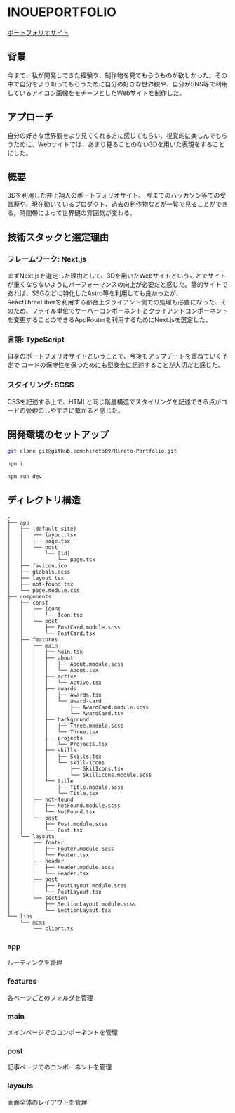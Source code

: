 # INOUEPORTFOLIO

[ポートフォリオサイト](https://orca-ha-orca.pages.dev/)


## 背景
今まで、私が開発してきた経験や、制作物を見てもらうものが欲しかった。その中で自分をより知ってもらうために自分の好きな世界観や、自分がSNS等で利用しているアイコン画像をモチーフとしたWebサイトを制作した。

## アプローチ
自分の好きな世界観をより見てくれる方に感じてもらい、視覚的に楽しんでもらうために、Webサイトでは、あまり見ることのない3Dを用いた表現をすることにした。

## 概要
3Dを利用した井上翔人のポートフォリオサイト。
今までのハッカソン等での受賞歴や、現在動いているプロダクト、過去の制作物などが一覧で見ることができる。時間帯によって世界観の雰囲気が変わる。

## 技術スタックと選定理由
### フレームワーク: Next.js
まずNext.jsを選定した理由として、3Dを用いたWebサイトということでサイトが重くならないようにパーフォーマンスの向上が必要だと感じた。静的サイトであれば、SSGなどに特化したAstro等を利用しても良かったが、ReactThreeFiberを利用する都合上クライアント側での処理も必要になった、そのため、ファイル単位でサーバーコンポーネントとクライアントコンポーネントを変更することのできるAppRouterを利用するためにNext.jsを選定した。

### 言語: TypeScript
自身のポートフォリオサイトということで、今後もアップデートを重ねていく予定で
コードの保守性を保つためにも型安全に記述することが大切だと感じた。

### スタイリング: SCSS
CSSを記述する上で、HTMLと同じ階層構造でスタイリングを記述できる点がコードの管理のしやすさに繋がると感じた。

## 開発環境のセットアップ

```bash
git clone git@github.com:hiroto09/Hiroto-Portfolio.git
```

```bash
npm i
```

```badh
npm run dev
````

## ディレクトリ構造
```
.
├── app
│   ├── (default_site)
│   │   ├── layout.tsx
│   │   ├── page.tsx
│   │   └── post
│   │       └── [id]
│   │           └── page.tsx
│   ├── favicon.ico
│   ├── globals.scss
│   ├── layout.tsx
│   ├── not-found.tsx
│   └── page.module.css
├── components
│   ├── const
│   │   ├── icons
│   │   │   └── Icon.tsx
│   │   └── post
│   │       ├── PostCard.module.scss
│   │       └── PostCard.tsx
│   ├── features
│   │   ├── main
│   │   │   ├── Main.tsx
│   │   │   ├── about
│   │   │   │   ├── About.module.scss
│   │   │   │   └── About.tsx
│   │   │   ├── active
│   │   │   │   └── Active.tsx
│   │   │   ├── awards
│   │   │   │   ├── Awards.tsx
│   │   │   │   └── award-card
│   │   │   │       ├── AwardCard.module.scss
│   │   │   │       └── AwardCard.tsx
│   │   │   ├── background
│   │   │   │   ├── Three.module.scss
│   │   │   │   └── Three.tsx
│   │   │   ├── projects
│   │   │   │   └── Projects.tsx
│   │   │   ├── skills
│   │   │   │   ├── Skills.tsx
│   │   │   │   └── skill-icons
│   │   │   │       ├── SkilIcons.tsx
│   │   │   │       └── SkillIcons.module.scss
│   │   │   └── title
│   │   │       ├── Title.module.scss
│   │   │       └── Title.tsx
│   │   ├── not-found
│   │   │   ├── NotFound.module.scss
│   │   │   └── NotFound.tsx
│   │   └── post
│   │       ├── Post.module.scss
│   │       └── Post.tsx
│   └── layouts
│       ├── footer
│       │   ├── Footer.module.scss
│       │   └── Footer.tsx
│       ├── header
│       │   ├── Header.module.scss
│       │   └── Header.tsx
│       ├── post
│       │   ├── PostLayout.module.scss
│       │   └── PostLayout.tsx
│       └── section
│           ├── SectionLayout.module.scss
│           └── SectionLayout.tsx
└── libs
    └── mcms
        └── client.ts
```
### app
ルーティングを管理

### features
各ページごとのフォルダを管理

### main
メインページでのコンポーネントを管理

### post
記事ページでのコンポーネントを管理

### layouts
画面全体のレイアウトを管理




